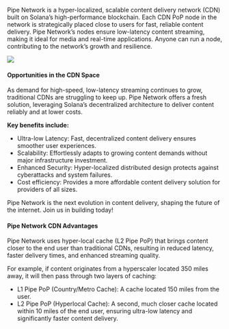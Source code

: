 Pipe Network is a hyper-localized, scalable content delivery network (CDN) built on Solana’s high-performance blockchain. Each CDN PoP node in the network is strategically placed close to users for fast, reliable content delivery. Pipe Network’s nodes ensure low-latency content streaming, making it ideal for media and real-time applications. Anyone can run a node, contributing to the network’s growth and resilience.

![](https://framerusercontent.com/images/rHZl2JE92MwIBDhSM91vyfAWZMU.png?scale-down-to=1024)

#### Opportunities in the CDN Space
As demand for high-speed, low-latency streaming continues to grow, traditional CDNs are struggling to keep up. Pipe Network offers a fresh solution, leveraging Solana’s decentralized architecture to deliver content reliably and at lower costs.

**Key benefits include:**
- Ultra-low Latency: Fast, decentralized content delivery ensures smoother user experiences.
- Scalability: Effortlessly adapts to growing content demands without major infrastructure investment.
- Enhanced Security: Hyper-localized distributed design protects against cyberattacks and system failures.
- Cost efficiency: Provides a more affordable content delivery solution for providers of all sizes.

Pipe Network is the next evolution in content delivery, shaping the future of the internet. Join us in building today!

#### Pipe Network CDN Advantages
Pipe Network uses hyper-local cache (L2 Pipe PoP) that brings content closer to the end user than traditional CDNs, resulting in reduced latency, faster delivery times, and enhanced streaming quality.

For example, if content originates from a hyperscaler located 350 miles away, it will then pass through two layers of caching:

- L1 Pipe PoP (Country/Metro Cache): A cache located 150 miles from the user. 
- L2 Pipe PoP (Hyperlocal Cache): A second, much closer cache located within 10 miles of the end user, ensuring ultra-low latency and significantly faster content delivery. 

